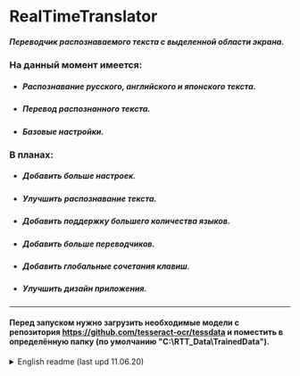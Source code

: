 # RealTimeTranslator
##### Переводчик распознаваемого текста с выделенной области экрана.  
### На данный момент имеется:
- ##### Распознавание русского, английского и японского текста.
- ##### Перевод распознанного текста.
- ##### Базовые настройки.
### В планах:
- ##### Добавить больше настроек.
- ##### Улучшить распознавание текста.
- ##### Добавить поддержку большего количества языков.
- ##### Добавить больше переводчиков.
- ##### Добавить глобальные сочетания клавиш.
- ##### Улучшить дизайн приложения.
---
#### Перед запуском нужно загрузить необходимые модели с репозитория https://github.com/tesseract-ocr/tessdata и поместить в определённую папку (по умолчанию "C:\RTT_Data\TrainedData").

<details>
  <summary>English readme (last upd 11.06.20)</summary>
  The translator of the recognizable text from the selected area of the screen.  <br>
  At the moment is available: <br>
-  Recognition of the Russian, English and Japanese text. <br>
-  Перевод распознанного текста.<br>
-  Translate of the recognized text.<br>
  In plans:<br>
-  Add more settings.<br>
-  Improve text recognition.<br>
-  Add support for more languages.<br>
-  Add more thanslators.<br>
-  Add the global keyboard shortcuts.<br>
- Improve the app design.<br>
<hr>
Before start you need to load necessary models from the repository https://github.com/tesseract-ocr/tessdata and place in a certain folder (by default it's "C:\RTT_Data\TrainedData").
</details>
